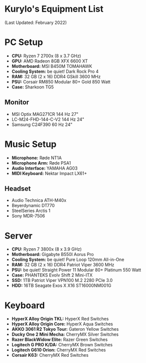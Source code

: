 # Kurylo's Equipment List 

(Last Updated: February 2022)

# PC Setup
- **CPU:** Ryzen 7 2700x (8 x 3.7 GHz)
- **GPU:** AMD Radeon 8GB XFX 6600 XT
- **Motherboard:** MSI B450M TOMAHAWK
- **Cooling System:** be quiet! Dark Rock Pro 4
- **RAM:** 32 GB (2 x 16) DDR4 GSkill 3600 MHz
- **PSU:** Corsair RM850 Modular 80+ Gold 850 Watt 
- **Case:** Sharkoon TG5

## Monitor
- MSI Optix MAG271CR 144 Hz 27"
- LC-M24-FHD-144-C-V2 144 Hz 24"
- Samsung C24F390 60 Hz 24"


# Music Setup
- **Microphone:** Røde NT1A
- **Microphone Arm:** Røde PSA1
- **Audio Interface:** YAMAHA AG03
- **MIDI Keyboard:** Nektar Impact LX61+

## Headset
- Audio Technica ATH-M40x
- Beyerdynamic DT770
- SteelSeries Arctis 1
- Sony MDR-7506


# Server
- **CPU:** Ryzen 7 3800x (8 x 3.9 GHz)
- **Motherboard:** Gigabyte B550I Aorus Pro 
- **Cooling System:** be quiet! Pure Loop 120mm All-in-One
- **RAM:** 32 GB (2 x 16) DDR4 Patriot Viper 3600 MHz
- **PSU:** be quiet! Straight Power 11 Modular 80+ Platinum 550 Watt
- **Case:** PHANTEKS Evolv Shift 2 Mini-ITX
- **SSD:**  1TB Patriot Viper VPN100 M.2 2280 PCIe 3.0 
- **HDD:** 16TB Seagate Exos X X16 ST16000NM001G

# Keyboard
- **HyperX Alloy Origin TKL:** HyperX Red Switches
- **HyperX Alloy Origin Core:** HyperX Aqua Switches
- **AKKO 3061 R2 Tokyo Tour:** Gateron Yellow Switches
- **Ducky One 2 Mini Mecha:** CherryMX Silver Switches
- **Razer BlackWidow Elite:** Razer Green Switches
- **Logitech G PRO K/DA:** CherryMX Brown Switches
- **Logitech G610 Orion:** CherryMX Red Switches
- **Corsair K63:** CherryMX Red Switches


